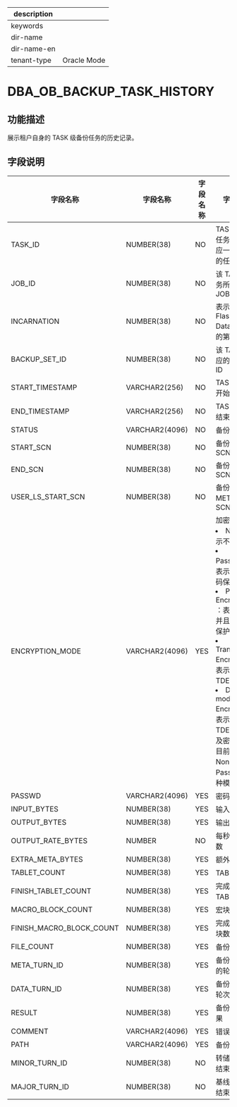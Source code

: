 |description||
|---|---|
|keywords||
|dir-name||
|dir-name-en||
|tenant-type|Oracle Mode|

# DBA_OB_BACKUP_TASK_HISTORY

## 功能描述

展示租户自身的 TASK 级备份任务的历史记录。

## 字段说明

| 字段名称 | 字段名称 | 字段名称 | 字段名称 |
| --- | --- | --- | --- |
| TASK_ID | NUMBER(38) | NO | TASK 级备份任务 ID，对应一个备份集的任务 |
| JOB_ID | NUMBER(38) | NO | 该 TASK 任务所属的 JOB_ID |
| INCARNATION | NUMBER(38) | NO | 表示 Flashback Database 后的第几次分身 |
| BACKUP_SET_ID | NUMBER(38) | NO | 该 TASK 对应的备份集 ID |
| START_TIMESTAMP | VARCHAR2(256) | NO | TASK 任务的开始时间 |
| END_TIMESTAMP | VARCHAR2(256) | NO | TASK 任务的结束时间 |
| STATUS | VARCHAR2(4096) | NO | 备份的状态 |
| START_SCN | NUMBER(38)  | NO | 备份开始的 SCN |
| END_SCN | NUMBER(38)  | NO | 备份结束的 SCN |
| USER_LS_START_SCN | NUMBER(38)  | NO | 备份日志流 META 的 SCN |
| ENCRYPTION_MODE | VARCHAR2(4096) | YES | 加密模式：<li>None：表示不加密<li>Password：表示只使用密码保护<li>Password Encryption ：表示加密，并且使用密码保护<li>Transparent Encryption：表示使用 TDE 加密<li>Dual mode Encryption：表示使用 TDE 加密以及密码保护<br>目前仅支持 None 和 Password 两种模式 |
| PASSWD | VARCHAR2(4096) | YES | 密码 |
| INPUT_BYTES | NUMBER(38) | YES | 输入字节数 |
| OUTPUT_BYTES | NUMBER(38) | YES | 输出字节数 |
| OUTPUT_RATE_BYTES | NUMBER | NO | 每秒输出字节数 |
| EXTRA_META_BYTES | NUMBER(38) | YES | 额外字节数 |
| TABLET_COUNT | NUMBER(38) | YES | TABLET 总量 |
| FINISH_TABLET_COUNT | NUMBER(38) | YES | 完成备份的 TABLET 总量 |
| MACRO_BLOCK_COUNT | NUMBER(38) | YES | 宏块数 |
| FINISH_MACRO_BLOCK_COUNT | NUMBER(38) | YES | 完成备份的宏块数 |
| FILE_COUNT | NUMBER(38) | YES | 备份文件数 |
| META_TURN_ID | NUMBER(38) | YES | 备份 META 的轮次 |
| DATA_TURN_ID | NUMBER(38) | YES | 备份 DATA 的轮次 |
| RESULT | NUMBER(38) | YES | 备份错误码结果 |
| COMMENT | VARCHAR2(4096) | YES | 错误码描述 |
| PATH | VARCHAR2(4096) | YES | 备份路径 |
| MINOR_TURN_ID                 | NUMBER(38)     | NO              | 转储数据备份结束的轮次      |
| MAJOR_TURN_ID                 | NUMBER(38)     | NO              | 基线数据备份结束的轮次      |


